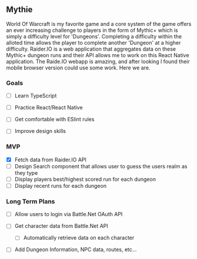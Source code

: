 ## Mythie ## 

World Of Warcraft is my favorite game and a core system of the game offers an ever increasing challenge to players in the form of Mythic+ which is simply a difficulty level for 'Dungeons'. Completing a difficulty within the alloted time allows the player to complete another 'Dungeon' at a higher difficulty. Raider.IO is a web application that aggregates data on these Mythic+ dungeon runs and their API allows me to work on this React Native application. The Raide.IO webapp is amazing, and after looking I found their mobile browser version could use some work. Here we are.

### Goals
 - [ ] Learn TypeScript
 - [ ] Practice React/React Native
 - [ ] Get comfortable with ESlint rules
 - [ ] Improve design skills


### MVP 
 - [x] Fetch data from Raider.IO API
 - [ ] Design Search component that allows user to guess the users realm as they type
 - [ ] Display players best/highest scored run for each dungeon
 - [ ] Display recent runs for each dungeon

### Long Term Plans
 - [ ] Allow users to login via Battle.Net OAuth API
 - [ ] Get character data from Battle.Net API 
   - [ ] Automatically retrieve data on each character
 - [ ] Add Dungeon Information, NPC data, routes, etc...

   